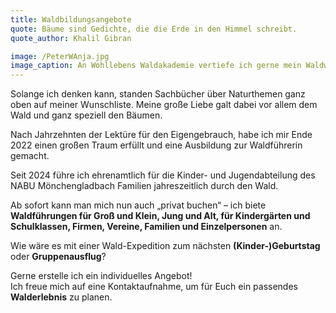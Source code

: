 ```yaml
---
title: Waldbildungsangebote
quote: Bäume sind Gedichte, die die Erde in den Himmel schreibt.
quote_author: Khalil Gibran

image: /PeterWAnja.jpg
image_caption: An Wohllebens Waldakademie vertiefe ich gerne mein Waldwissen
---
```


Solange ich denken kann, standen Sachbücher über Naturthemen ganz oben auf meiner Wunschliste. Meine große Liebe galt dabei vor allem dem Wald und ganz speziell den Bäumen.

Nach Jahrzehnten der Lektüre für den Eigengebrauch, habe ich mir Ende 2022 einen großen Traum erfüllt und eine Ausbildung zur Waldführerin gemacht. 

Seit 2024 führe ich ehrenamtlich für die Kinder- und Jugendabteilung des NABU Mönchengladbach Familien jahreszeitlich durch den Wald.

Ab sofort kann man mich nun auch „privat buchen“ – ich biete **Waldführungen für Groß und Klein, Jung und Alt, für Kindergärten und Schulklassen, Firmen, Vereine, Familien und Einzelpersonen** an.

Wie wäre es mit einer Wald-Expedition zum nächsten **(Kinder-)Geburtstag** oder **Gruppenausflug**?


Gerne erstelle ich ein individuelles Angebot!\
Ich freue mich auf eine Kontaktaufnahme, um für Euch ein passendes **Walderlebnis** zu planen.